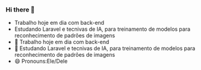### Hi there 👋

- Trabalho hoje em dia com back-end
- Estudando Laravel e tecnivas de IA, para treinamento de modelos para reconhecimento de padrões de imagens
- 🔭 Trabalho hoje em dia com back-end
- 🌱 Estudando Laravel e tecnivas de IA, para treinamento de modelos para reconhecimento de padrões de imagens
- 😄 Pronouns:Ele/Dele
